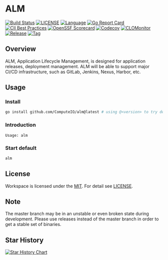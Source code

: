 # ALM

[![Build Status](https://github.com/ComputeIO/alm/actions/workflows/go.yml/badge.svg)](https://github.com/ComputeIO/alm/actions/workflows/go.yml)
[![LICENSE](https://img.shields.io/github/license/horsing/coder.svg)](https://github.com/ComputeIO/alm/blob/master/LICENSE)
[![Language](https://img.shields.io/badge/Language-Go-blue.svg)](https://golang.org/)
[![Go Report Card](https://goreportcard.com/badge/github.com/ComputeIO/alm)](https://goreportcard.com/report/github.com/ComputeIO/alm)
[![CII Best Practices](https://bestpractices.coreinfrastructure.org/projects/2761/badge)](https://bestpractices.coreinfrastructure.org/projects/6232)
[![OpenSSF Scorecard](https://api.securityscorecards.dev/projects/github.com/ComputeIO/alm/badge)](https://securityscorecards.dev/viewer/?uri=github.com/ComputeIO/alm)
[![Codecov](https://img.shields.io/codecov/c/github/horsing/coder?style=flat-square&logo=codecov)](https://codecov.io/gh/horsing/coder)
[![CLOMonitor](https://img.shields.io/endpoint?url=https://clomonitor.io/api/projects/cncf/chubao-fs/badge)](https://clomonitor.io/projects/cncf/chubao-fs)
[![Release](https://img.shields.io/github/v/release/horsing/coder.svg?color=161823&style=flat-square&logo=smartthings)](https://github.com/ComputeIO/alm/releases)
[![Tag](https://img.shields.io/github/v/tag/horsing/coder.svg?color=ee8936&logo=fitbit&style=flat-square)](https://github.com/ComputeIO/alm/tags)

## Overview

ALM, Application Lifecycle Management, is designed for application releases, deployment management. ALM will be able to support major CI/CD infrastructure, such as GitLab, Jenkins, Nexus, Harbor, etc.

## Usage

### Install

```bash
go install github.com/ComputeIO/alm@latest # using @<version> to try development features
```

### Introduction

```text
Usage: alm
```

### Start default

```bash
alm
```

## License

Workspace is licensed under the [MIT](https://opensource.org/license/mit).
For detail see [LICENSE](LICENSE).

## Note

The master branch may be in an unstable or even broken state during development. Please use releases instead of the
master branch in order to get a stable set of binaries.

## Star History

[![Star History Chart](https://api.star-history.com/svg?repos=ComputeIO/alm&type=Date)](https://star-history.com/#ComputeIO/alm&Date)
